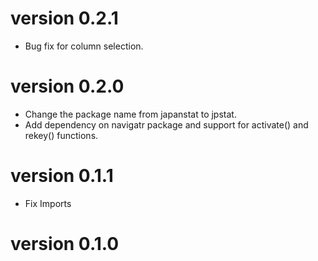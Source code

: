 # version 0.2.1

- Bug fix for column selection.

# version 0.2.0

- Change the package name from japanstat to jpstat.
- Add dependency on navigatr package and support for activate() and rekey() 
  functions.

# version 0.1.1

- Fix Imports

# version 0.1.0

